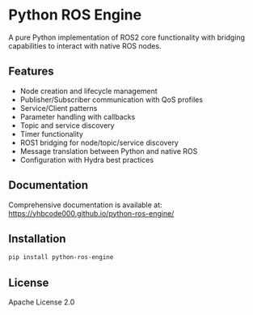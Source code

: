 # Python ROS Engine

A pure Python implementation of ROS2 core functionality with bridging capabilities to interact with native ROS nodes.

## Features
- Node creation and lifecycle management
- Publisher/Subscriber communication with QoS profiles
- Service/Client patterns
- Parameter handling with callbacks
- Topic and service discovery
- Timer functionality
- ROS1 bridging for node/topic/service discovery
- Message translation between Python and native ROS
- Configuration with Hydra best practices

## Documentation
Comprehensive documentation is available at: https://yhbcode000.github.io/python-ros-engine/

## Installation
```bash
pip install python-ros-engine
```

## License
Apache License 2.0
